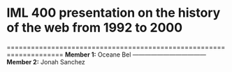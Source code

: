 # IML 400 presentation on the history of the web from 1992 to 2000
====================================================================
**Member 1:** Oceane Bel
————————————
**Member 2:** Jonah Sanchez